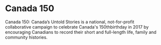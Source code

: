 # Canada 150

Canada 150: Canada’s Untold Stories is a national, not-for-profit collaborative campaign to celebrate Canada's 150thbirthday in 2017 by encouraging Canadians to record their short and full-length life, family and community histories.